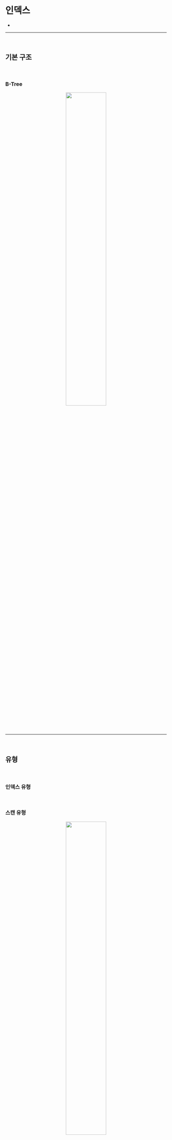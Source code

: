 # 인덱스
> 
* 

<hr>
<br>

## 기본 구조
#### 

<br>

### B-Tree

<div align="center">
  <img width="50%" src="https://github.com/user-attachments/assets/7154024d-4376-4b5b-85e9-bf5e3cd75508" />
</div>

<br>

<br>
<hr>
<br>

## 유형
#### 

<br>

### 인덱스 유형

<br>

### 스캔 유형

<div align="center">
  <img width="50%" src="https://github.com/user-attachments/assets/ff467139-1a43-4304-bada-d3fdf31d5b4c" />
</div>

### 파티션 유형

<br>
<hr>
<br>

